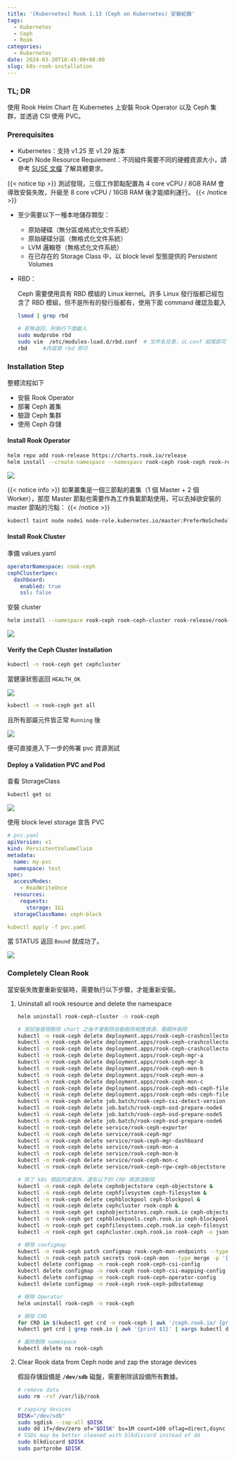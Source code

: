 ```yaml
---
title: '[Kubernetes] Rook 1.13 (Ceph on Kubernetes) 安裝紀錄'
tags:
  - Kubernetes
  - Ceph
  - Rook
categories:
  - Kubernetes
date: 2024-03-30T10:45:00+08:00
slug: k8s-rook-installation
---
```


### TL; DR
使用 Rook Helm Chart 在 Kubernetes 上安裝 Rook Operator 以及 Ceph 集群，並透過 CSI 使用 PVC。
<!--more-->

### Prerequisites

- Kubernetes：支持 v1.25 至 v1.29 版本
- Ceph Node Resource Requiement：不同組件需要不同的硬體資源大小，請參考 [SUSE 文檔](https://documentation.suse.com/sbp/storage/html/SBP-rook-ceph-kubernetes/index.html#sec-hardware-resource-req) 了解具體要求。

{{< notice tip >}}
測試發現，三個工作節點配置為 4 core vCPU / 8GB RAM 會導致安裝失敗，升級至 8 core vCPU / 16GB RAM 後才能順利運行。
{{< /notice >}}

- 至少需要以下一種本地儲存類型：
    - 原始硬碟（無分區或格式化文件系統）
    - 原始硬碟分區（無格式化文件系統）
    - LVM 邏輯卷（無格式化文件系統）
    - 在已存在的 Storage Class 中，以 block level 型態提供的 Persistent Volumes
- RBD：
    
    Ceph 需要使用具有 RBD 模組的 Linux kernel。許多 Linux 發行版都已經包含了 RBD 模組，但不是所有的發行版都有，使用下面 command 確認及載入
    
    ```bash
    lsmod | grep rbd
    
    # 若無返回，則執行下面載入
    sudo modprobe rbd
    sudo vim  /etc/modules-load.d/rbd.conf	# 文件名任意，以.conf 結尾即可
    rbd		#内容寫 rbd 即可
    ```

### Installation Step

整體流程如下

- 安裝 Rook Operator
- 部署 Ceph 叢集
- 驗證 Ceph 集群
- 使用 Ceph 存儲

#### Install Rook Operator

```bash
helm repo add rook-release https://charts.rook.io/release
helm install --create-namespace --namespace rook-ceph rook-ceph rook-release/rook-ceph
```

![](./operator.png)

{{< notice info >}}
如果叢集是一個三節點的叢集（1 個 Master + 2 個 Worker），那麼 Master 節點也需要作為工作負載節點使用，可以去掉欲安裝的 master 節點的污點：
{{< /notice >}}

```bash
kubectl taint node node1 node-role.kubernetes.io/master:PreferNoSchedule-
```

#### Install Rook Cluster

準備 values.yaml

```yaml
operatorNamespace: rook-ceph
cephClusterSpec:
  dashboard:
    enabled: true
    ssl: false
```

安裝 cluster

```bash
helm install --namespace rook-ceph rook-ceph-cluster rook-release/rook-ceph-cluster -f values.yaml
```

![](./cluster.png)

#### Verify the Ceph Cluster Installation

```bash
kubectl -n rook-ceph get cephcluster
```

當健康狀態返回 `HEALTH_OK` 

![](./cephcluster.png)

```bash
kubectl -n rook-ceph get all
```

且所有部屬元件皆正常 `Running` 後

![](./result.png)

便可直接進入下一步的佈署 pvc 資源測試

#### Deploy a Validation PVC and Pod

查看 StorageClass

```bash
kubectl get sc
```

![](./storageclass.png)

使用 block level storage 宣告 PVC

```yaml
# pvc.yaml
apiVersion: v1
kind: PersistentVolumeClaim
metadata:
  name: my-pvc
  namespace: test
spec:
  accessModes:
    - ReadWriteOnce
  resources:
    requests:
      storage: 1Gi
  storageClassName: ceph-block
```

```yaml
kubectl apply -f pvc.yaml
```

當 STATUS 返回 `Bound` 就成功了。

![](./pvc.png)

### Completely Clean Rook

當安裝失敗要重新安裝時，需要執行以下步驟，才能重新安裝。

1. Uninstall all rook resource and delete the namespace
    
    ```bash
    helm uninstall rook-ceph-cluster -n rook-ceph

    # 測試後發現刪除 chart 之後不會刪除自動刪除相應資源，需額外刪除
    kubectl -n rook-ceph delete deployment.apps/rook-ceph-crashcollector-node4
    kubectl -n rook-ceph delete deployment.apps/rook-ceph-crashcollector-node5
    kubectl -n rook-ceph delete deployment.apps/rook-ceph-crashcollector-node6
    kubectl -n rook-ceph delete deployment.apps/rook-ceph-mgr-a
    kubectl -n rook-ceph delete deployment.apps/rook-ceph-mgr-b
    kubectl -n rook-ceph delete deployment.apps/rook-ceph-mon-b
    kubectl -n rook-ceph delete deployment.apps/rook-ceph-mon-a
    kubectl -n rook-ceph delete deployment.apps/rook-ceph-mon-c
    kubectl -n rook-ceph delete deployment.apps/rook-ceph-mds-ceph-filesystem-a
    kubectl -n rook-ceph delete deployment.apps/rook-ceph-mds-ceph-filesystem-b
    kubectl -n rook-ceph delete job.batch/rook-ceph-csi-detect-version
    kubectl -n rook-ceph delete job.batch/rook-ceph-osd-prepare-node4
    kubectl -n rook-ceph delete job.batch/rook-ceph-osd-prepare-node5
    kubectl -n rook-ceph delete job.batch/rook-ceph-osd-prepare-node6
    kubectl -n rook-ceph delete service/rook-ceph-exporter
    kubectl -n rook-ceph delete service/rook-ceph-mgr
    kubectl -n rook-ceph delete service/rook-ceph-mgr-dashboard
    kubectl -n rook-ceph delete service/rook-ceph-mon-a
    kubectl -n rook-ceph delete service/rook-ceph-mon-b
    kubectl -n rook-ceph delete service/rook-ceph-mon-c
    kubectl -n rook-ceph delete service/rook-ceph-rgw-ceph-objectstore
    
    # 除了 k8s 預設的資源外，還有以下的 CRD 資源須刪除
    kubectl -n rook-ceph delete cephobjectstore ceph-objectstore &
    kubectl -n rook-ceph delete cephfilesystem ceph-filesystem &
    kubectl -n rook-ceph delete cephblockpool ceph-blockpool &
    kubectl -n rook-ceph delete cephcluster rook-ceph &
    kubectl -n rook-ceph get cephobjectstores.ceph.rook.io ceph-objectstore -o json | jq '.metadata.finalizers = null' | kubectl -n rook-ceph apply -f -
    kubectl -n rook-ceph get cephblockpools.ceph.rook.io ceph-blockpool -o json | jq '.metadata.finalizers = null' | kubectl -n rook-ceph apply -f -
    kubectl -n rook-ceph get cephfilesystems.ceph.rook.io ceph-filesystem -o json | jq '.metadata.finalizers = null' | kubectl -n rook-ceph apply -f -
    kubectl -n rook-ceph get cephcluster.ceph.rook.io rook-ceph -o json | jq '.metadata.finalizers = null' | kubectl -n rook-ceph apply -f -
    
    # 移除 configmap
    kubectl -n rook-ceph patch configmap rook-ceph-mon-endpoints --type merge -p '{"metadata":{"finalizers": []}}'
    kubectl -n rook-ceph patch secrets rook-ceph-mon --type merge -p '{"metadata":{"finalizers": []}}'
    kubectl delete configmap -n rook-ceph rook-ceph-csi-config
    kubectl delete configmap -n rook-ceph rook-ceph-csi-mapping-config
    kubectl delete configmap -n rook-ceph rook-ceph-operator-config
    kubectl delete configmap -n rook-ceph rook-ceph-pdbstatemap

    # 移除 Operator
    helm uninstall rook-ceph -n rook-ceph

    # 移除 CRD
    for CRD in $(kubectl get crd -n rook-ceph | awk '/ceph.rook.io/ {print $1}'); do     kubectl get -n rook-ceph "$CRD" -o name |     xargs -I {} kubectl patch -n rook-ceph {} --type merge -p '{"metadata":{"finalizers": []}}'; done
    kubectl get crd | grep rook.io | awk '{print $1}' | xargs kubectl delete crd

    # 最終刪除 namespace
    kubectl delete ns rook-ceph
    ```
    
2. Clear Rook data from Ceph node and zap the storage devices
    
    假設存儲設備是 **`/dev/sdb`** 磁盤，需要刪除該設備所有數據。
    
    ```bash
    # remove data
    sudo rm -rvf /var/lib/rook
    
    # zapping devices
    DISK="/dev/sdb"
    sudo sgdisk --zap-all $DISK
    sudo dd if=/dev/zero of="$DISK" bs=1M count=100 oflag=direct,dsync
    # SSDs may be better cleaned with blkdiscard instead of dd
    sudo blkdiscard $DISK
    sudo partprobe $DISK
    ```